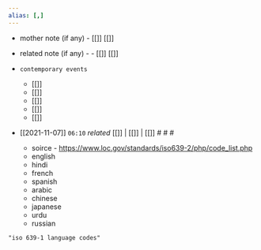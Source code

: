 ```yaml
---
alias: [,]
---
```

- mother note (if any)
		- [[]] [[]]
- related note (if any) -
		- [[]] [[]]
- `contemporary events`
	- [[]]
	- [[]]
	- [[]]
	- [[]]
	- [[]]

- [[2021-11-07]]  `06:10` _related_ [[]] | [[]] | [[]] # # #
	- soirce - https://www.loc.gov/standards/iso639-2/php/code_list.php
	- english
	- hindi
	- french
	- spanish
	- arabic
	- chinese
	- japanese
	- urdu
	- russian

```query
"iso 639-1 language codes"
```